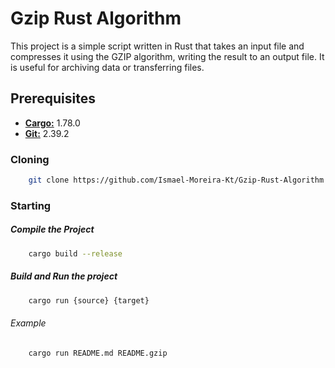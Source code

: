 # Gzip Rust Algorithm

This project is a simple script written in Rust that takes an input file and compresses it using the GZIP algorithm, writing the result to an output file. It is useful for archiving data or transferring files.

## Prerequisites
<ul>
    <li><b><a href="https://www.rust-lang.org/tools/install">Cargo:</a></b> 1.78.0</li>
    <li><b><a href="https://www.git-scm.com/downloads">Git:</a></b> 2.39.2</li>
</ul>


### Cloning

```bash
    git clone https://github.com/Ismael-Moreira-Kt/Gzip-Rust-Algorithm
```

### Starting


##### Compile the Project

```bash
    cargo build --release
```

##### Build and Run the project

```bash
    cargo run {source} {target} 
```

###### Example 

```bash
    cargo run README.md README.gzip
```
